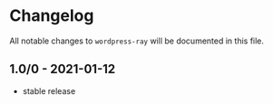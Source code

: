 # Changelog

All notable changes to `wordpress-ray` will be documented in this file.

## 1.0/0 - 2021-01-12

- stable release

